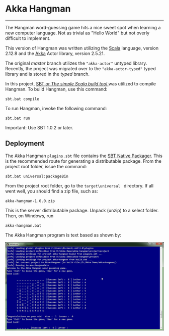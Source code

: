 # Akka Hangman #

----------
The Hangman word-guessing game hits a nice sweet spot when learning a new computer language. Not as trivial as "Hello World" but not overly difficult to implement.

This version of Hangman was written utilizing the [Scala](https://www.scala-lang.org/index.html "https://www.scala-lang.org/index.html") language, version 2.12.8 and the [Akka](https://akka.io) Actor library, version 2.5.21.

The original *master* branch utilizes the ```"akka-actor"``` untyped library.  Recently, the project was migrated over to the ```"akka-actor-typed"```  typed library and is stored in the *typed* branch.

In this project, [SBT or *The simple Scala build tool* ](http://www.scala-sbt.org/ "http://www.scala-sbt.org/") was utilized to compile Hangman. To build Hangman, use this command:

    sbt.bat compile

To run Hangman, invoke the following command:

    sbt.bat run

Important: Use SBT 1.0.2 or later.

## Deployment

The Akka Hangman `plugins.sbt` file contains the [SBT Native Packager](https://github.com/sbt/sbt-native-packager).  This is the recommended route for generating a distributable package.  From the project root folder, issue the command:

```
sbt.bat universal:packageBin
```

From the project root folder, go to the `target\universal ` directory.  If all went well, you should find a zip file, such as:

```
akka-hangman-1.0.0.zip
```

This is the server distributable package.  Unpack (unzip) to a select folder.  Then, on Windows, run

```
akka-hangman.bat
```

The Akka Hangman program is text based as shown by:

![console view](https://github.com/ROpsal/akka-hangman/blob/master/images/console.png)